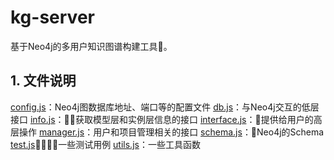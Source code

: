 # kg-server
基于Neo4j的多用户知识图谱构建工具。

## 1. 文件说明
[config.js](config.js)：Neo4j图数据库地址、端口等的配置文件
[db.js](db.js)：与Neo4j交互的低层接口
[info.js](info.js)：获取模型层和实例层信息的接口
[interface.js](interface.js)：提供给用户的高层操作
[manager.js](manager.js)：用户和项目管理相关的接口
[schema.js](schema.js)：Neo4j的Schema
[test.js](test.js)：一些测试用例
[utils.js](utils.js)：一些工具函数

